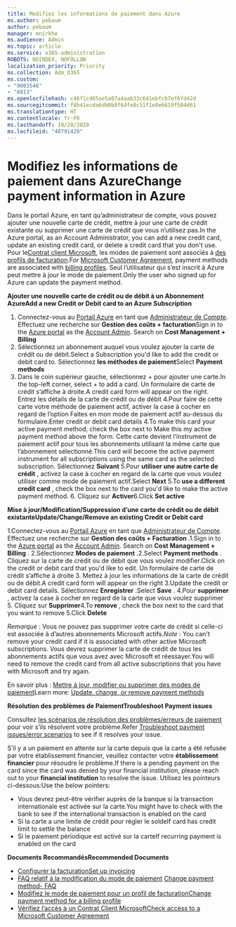 ```yaml
---
title: Modifiez les informations de paiement dans Azure
ms.author: pebaum
author: pebaum
manager: mnirkhe
ms.audience: Admin
ms.topic: article
ms.service: o365-administration
ROBOTS: NOINDEX, NOFOLLOW
localization_priority: Priority
ms.collection: Adm_O365
ms.custom:
- "9003546"
- "6813"
ms.openlocfilehash: c46f1cd65ae5a07a4aab33c641ebfcb7ef6fd42d
ms.sourcegitcommit: f8b41ecda6db0b8f64fe0c51f1e8e6619f504d61
ms.translationtype: HT
ms.contentlocale: fr-FR
ms.lasthandoff: 10/28/2020
ms.locfileid: "48791420"
---
```

# <a name="change-payment-information-in-azure"></a><span data-ttu-id="4820d-102">Modifiez les informations de paiement dans Azure</span><span class="sxs-lookup"><span data-stu-id="4820d-102">Change payment information in Azure</span></span>

<span data-ttu-id="4820d-103">Dans le portail Azure, en tant qu’administrateur de compte, vous pouvez ajouter une nouvelle carte de crédit, mettre à jour une carte de crédit existante ou supprimer une carte de crédit que vous n’utilisez pas.</span><span class="sxs-lookup"><span data-stu-id="4820d-103">In the Azure portal, as an Account Administrator, you can add a new credit card, update an existing credit card, or delete a credit card that you don't use.</span></span> <span data-ttu-id="4820d-104">Pour le[Contrat client Microsoft](https://docs.microsoft.com/azure/billing/billing-how-to-change-credit-card?WT.mc_id=Portal-Microsoft_Azure_Support#check-access-to-a-microsoft-customer-agreement), les modes de paiement sont associés à [des profils de facturation](https://docs.microsoft.com/azure/billing/billing-how-to-change-credit-card?WT.mc_id=Portal-Microsoft_Azure_Support#change-payment-method-for-a-billing-profile).</span><span class="sxs-lookup"><span data-stu-id="4820d-104">For [Microsoft Customer Agreement](https://docs.microsoft.com/azure/billing/billing-how-to-change-credit-card?WT.mc_id=Portal-Microsoft_Azure_Support#check-access-to-a-microsoft-customer-agreement), payment methods are associated with [billing profiles](https://docs.microsoft.com/azure/billing/billing-how-to-change-credit-card?WT.mc_id=Portal-Microsoft_Azure_Support#change-payment-method-for-a-billing-profile).</span></span> <span data-ttu-id="4820d-105">Seul l’utilisateur qui s’est inscrit à Azure peut mettre à jour le mode de paiement.</span><span class="sxs-lookup"><span data-stu-id="4820d-105">Only the user who signed up for Azure can update the payment method.</span></span>

<span data-ttu-id="4820d-106">**Ajouter une nouvelle carte de crédit ou de débit à un Abonnement Azure**</span><span class="sxs-lookup"><span data-stu-id="4820d-106">**Add a new Credit or Debit card to an Azure Subscription**</span></span>

1. <span data-ttu-id="4820d-107">Connectez-vous au [Portail Azure](https://portal.azure.com/) en tant que [Administrateur de Compte](https://docs.microsoft.com/azure/billing/billing-subscription-transfer?WT.mc_id=Portal-Microsoft_Azure_Support#whoisaa). Effectuez une recherche sur **Gestion des coûts + facturation**</span><span class="sxs-lookup"><span data-stu-id="4820d-107">Sign in to the [Azure portal](https://portal.azure.com/) as the [Account Admin](https://docs.microsoft.com/azure/billing/billing-subscription-transfer?WT.mc_id=Portal-Microsoft_Azure_Support#whoisaa). Search on **Cost Management + Billing**</span></span>
2. <span data-ttu-id="4820d-108">Sélectionnez un abonnement auquel vous voulez ajouter la carte de crédit ou de débit.</span><span class="sxs-lookup"><span data-stu-id="4820d-108">Select a Subscription you'd like to add the credit or debit card to.</span></span> <span data-ttu-id="4820d-109">Sélectionnez **les méthodes de paiement**</span><span class="sxs-lookup"><span data-stu-id="4820d-109">Select **Payment methods**</span></span>
3. <span data-ttu-id="4820d-110">Dans le coin supérieur gauche, sélectionnez + pour ajouter une carte.</span><span class="sxs-lookup"><span data-stu-id="4820d-110">In the top-left corner, select + to add a card.</span></span> <span data-ttu-id="4820d-111">Un formulaire de carte de crédit s’affiche à droite.</span><span class="sxs-lookup"><span data-stu-id="4820d-111">A credit card form will appear on the right.</span></span> <span data-ttu-id="4820d-112">Entrez les détails de la carte de crédit ou de débit 4.Pour faire de cette carte votre méthode de paiement actif, activer la case à cocher en regard de l’option Faites en mon mode de paiement actif au-dessus du formulaire.</span><span class="sxs-lookup"><span data-stu-id="4820d-112">Enter credit or debit card details 4.To make this card your active payment method, check the box next to Make this my active payment method above the form.</span></span> <span data-ttu-id="4820d-113">Cette carte devient l’instrument de paiement actif pour tous les abonnements utilisant la même carte que l’abonnement sélectionné.</span><span class="sxs-lookup"><span data-stu-id="4820d-113">This card will become the active payment instrument for all subscriptions using the same card as the selected subscription.</span></span> <span data-ttu-id="4820d-114">Sélectionnez **Suivant** 5.Pour **utiliser une autre carte de crédit** , activez la case à cocher en regard de la carte que vous voulez utiliser comme mode de paiement actif.</span><span class="sxs-lookup"><span data-stu-id="4820d-114">Select **Next** 5.To **use a different credit card** , check the box next to the card you'd like to make the active payment method.</span></span>
<span data-ttu-id="4820d-115">6. Cliquez sur **Activer**</span><span class="sxs-lookup"><span data-stu-id="4820d-115">6.Click **Set active**</span></span>

<span data-ttu-id="4820d-116">**Mise à jour/Modification/Suppression d’une carte de crédit ou de débit existante**</span><span class="sxs-lookup"><span data-stu-id="4820d-116">**Update/Change/Remove an existing Credit or Debit card**</span></span>

<span data-ttu-id="4820d-117">1.Connectez-vous au [Portail Azure](https://portal.azure.com/) en tant que [Administrateur de Compte](https://docs.microsoft.com/azure/billing/billing-subscription-transfer?WT.mc_id=Portal-Microsoft_Azure_Support#whoisaa). Effectuez une recherche sur **Gestion des coûts + Facturation** .</span><span class="sxs-lookup"><span data-stu-id="4820d-117">1.Sign in to the [Azure portal](https://portal.azure.com/) as the [Account Admin](https://docs.microsoft.com/azure/billing/billing-subscription-transfer?WT.mc_id=Portal-Microsoft_Azure_Support#whoisaa). Search on **Cost Management + Billing** .</span></span>
<span data-ttu-id="4820d-118">2.Sélectionnez **Modes de paiement** .</span><span class="sxs-lookup"><span data-stu-id="4820d-118">2.Select **Payment methods** .</span></span> <span data-ttu-id="4820d-119">Cliquez sur la carte de crédit ou de débit que vous voulez modifier.</span><span class="sxs-lookup"><span data-stu-id="4820d-119">Click on the credit or debit card that you'd like to edit.</span></span> <span data-ttu-id="4820d-120">Un formulaire de carte de crédit s’affiche à droite 3. Mettez à jour les informations de la carte de crédit ou de débit.</span><span class="sxs-lookup"><span data-stu-id="4820d-120">A credit card form will appear on the right 3.Update the credit or debit card details.</span></span> <span data-ttu-id="4820d-121">Sélectionnez **Enregistrer** .</span><span class="sxs-lookup"><span data-stu-id="4820d-121">Select **Save** .</span></span>
<span data-ttu-id="4820d-122">4.Pour **supprimer** , activez la case à cocher en regard de la carte que vous voulez supprimer 5. Cliquez sur **Supprimer**</span><span class="sxs-lookup"><span data-stu-id="4820d-122">4.To **remove** , check the box next to the card that you want to remove 5.Click **Delete**</span></span>

<span data-ttu-id="4820d-123">_Remarque_ : Vous ne pouvez pas supprimer votre carte de crédit si celle-ci est associée à d’autres abonnements Microsoft actifs.</span><span class="sxs-lookup"><span data-stu-id="4820d-123">_Note_ : You can't remove your credit card if it is associated with other active Microsoft subscriptions.</span></span> <span data-ttu-id="4820d-124">Vous devrez supprimer la carte de crédit de tous les abonnements actifs que vous avez avec Microsoft et réessayer.</span><span class="sxs-lookup"><span data-stu-id="4820d-124">You will need to remove the credit card from all active subscriptions that you have with Microsoft and try again.</span></span>

<span data-ttu-id="4820d-125">En savoir plus : [Mettre à jour, modifier ou supprimer des modes de paiement](https://docs.microsoft.com/azure/billing/billing-how-to-change-credit-card?WT.mc_id=Portal-Microsoft_Azure_Support)</span><span class="sxs-lookup"><span data-stu-id="4820d-125">Learn more: [Update, change, or remove payment methods](https://docs.microsoft.com/azure/billing/billing-how-to-change-credit-card?WT.mc_id=Portal-Microsoft_Azure_Support)</span></span>

<span data-ttu-id="4820d-126">**Résolution des problèmes de Paiement**</span><span class="sxs-lookup"><span data-stu-id="4820d-126">**Troubleshoot Payment issues**</span></span>

<span data-ttu-id="4820d-127">Consultez [les scénarios de résolution des problèmes/erreurs de paiement](https://support.microsoft.com/help/4505172/troubleshooting-payment-issues) pour voir s’ils résolvent votre problème.</span><span class="sxs-lookup"><span data-stu-id="4820d-127">Refer [Troubleshoot payment issues/error scenarios](https://support.microsoft.com/help/4505172/troubleshooting-payment-issues) to see if it resolves your issue.</span></span>

<span data-ttu-id="4820d-128">S’il y a un paiement en attente sur la carte depuis que la carte a été refusée par votre établissement financier, veuillez contacter votre **établissement financier** pour résoudre le problème.</span><span class="sxs-lookup"><span data-stu-id="4820d-128">If there is a pending payment on the card since the card was denied by your financial institution, please reach out to your **financial institution** to resolve the issue.</span></span> <span data-ttu-id="4820d-129">Utilisez les pointeurs ci-dessous:</span><span class="sxs-lookup"><span data-stu-id="4820d-129">Use the below pointers:</span></span>

- <span data-ttu-id="4820d-130">Vous devrez peut-être vérifier auprès de la banque si la transaction internationale est activée sur la carte.</span><span class="sxs-lookup"><span data-stu-id="4820d-130">You might have to check with the bank to see if the international transaction is enabled on the card</span></span>
- <span data-ttu-id="4820d-131">Si la carte a une limite de crédit pour régler le solde</span><span class="sxs-lookup"><span data-stu-id="4820d-131">If card has credit limit to settle the balance</span></span>
- <span data-ttu-id="4820d-132">Si le paiement périodique est activé sur la carte</span><span class="sxs-lookup"><span data-stu-id="4820d-132">If recurring payment is enabled on the card</span></span>

<span data-ttu-id="4820d-133">**Documents Recommandés**</span><span class="sxs-lookup"><span data-stu-id="4820d-133">**Recommended Documents**</span></span>

- [<span data-ttu-id="4820d-134">Configurer la facturation</span><span class="sxs-lookup"><span data-stu-id="4820d-134">Set up invoicing</span></span>](https://azure.microsoft.com/pricing/invoicing/)
- <span data-ttu-id="4820d-135">[FAQ relatif à la modification du mode de paiement](https://docs.microsoft.com/azure/billing/billing-how-to-change-credit-card?WT.mc_id=Portal-Microsoft_Azure_Support#frequently-asked-questions) </span><span class="sxs-lookup"><span data-stu-id="4820d-135">[Change payment method- FAQ](https://docs.microsoft.com/azure/billing/billing-how-to-change-credit-card?WT.mc_id=Portal-Microsoft_Azure_Support#frequently-asked-questions)</span></span>
- [<span data-ttu-id="4820d-136">Modifiez le mode de paiement pour un profil de facturation</span><span class="sxs-lookup"><span data-stu-id="4820d-136">Change payment method for a billing profile</span></span>](https://docs.microsoft.com/azure/billing/billing-how-to-change-credit-card?WT.mc_id=Portal-Microsoft_Azure_Support#change-payment-method-for-a-billing-profile)
- [<span data-ttu-id="4820d-137">Vérifiez l’accès à un Contrat Client Microsoft</span><span class="sxs-lookup"><span data-stu-id="4820d-137">Check access to a Microsoft Customer Agreement</span></span>](https://docs.microsoft.com/azure/billing/billing-how-to-change-credit-card?WT.mc_id=Portal-Microsoft_Azure_Support#check-access-to-a-microsoft-customer-agreement)